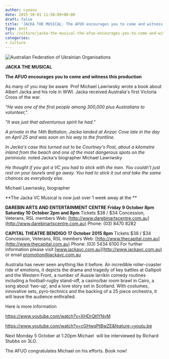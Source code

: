 ```yaml
---
author: cyoasu
date: 2015-10-01 11:58:09+00:00
draft: false
title: 'JACKA THE MUSICAL: The AFUO encourages you to come and witness this production'
type: post
url: /culture/jacka-the-musical-the-afuo-encourages-you-to-come-and-witness-this-production/
categories:
- Culture
---
```


![Australian Federation of Ukrainian Organisations](http://www.ozeukes.com/wp-content/uploads/2014/10/image001.png)



**JACKA THE MUSICAL**




**The AFUO encourages you to come and witness this production**


As many of you may be aware  Prof Michael Lawriwsky wrote a book about Albert Jacka and his role in WWI. Jacka received Australia's first Victoria Cross of the war.

_“He was one of the first people among 300,000 plus Australians to volunteer,"._

_"It was just that adventurous spirit he had."_

_A private in the 14th Battalion, Jacka landed at Anzac Cove late in the day on April 25 and was soon on his way to the frontline._

_In Jacka's case this turned out to be Courtney's Post, about a kilometre inland from the beach and one of the most dangerous spots on the peninsula_. noted Jacka's biographer Michael Lawriwsky


_He thought if you got a VC you had to stick with the men. You couldn't just rest on your laurels and go away. You had to stick it out and take the same chances as everybody else._




Michael Lawriwsky, biographer


**The Jacka VC Musical is now just over 1 week away at the **

**DAREBIN ARTS AND ENTERTAINMENT CENTRE**
**Friday 9 October 8pm**
**Saturday 10 October 2pm and 8pm**
Tickets $38 / $34 Concession, Veterans, RSL members
Web: [http://www.darebinartscentre.com.au](http://www.darebinartscentre.com.au) Phone: (03) 8470 8282

**CAPITAL THEATRE BENDIGO**
**17 October 2015 8pm**
Tickets $38 / $34 Concession, Veterans, RSL members
Web: [http://www.thecapital.com.au](http://www.thecapital.com.au) Phone: (03) 5434 6100
For further information please visit [www.jackavc.com.au](http://www.jackavc.com.au) or email [promotion@jackavc.com.au](mailto:promotion@jackavc.com.au)

Australia has never seen anything like it before. An incredible roller-coaster ride of emotions, it depicts the drama and tragedy of key battles at Gallipoli and the Western Front, a number of Aussie larrikin comedy routines including a football-rugby stand-off, a casino/bar room brawl in Cairo, a song about ‘two-up’, and a love story set in Scotland. With costumes, innovative sets, pyro-technics and the backing of a 25 piece orchestra, it will leave the audience enthralled.

Here is more information

https://www.youtube.com/watch?v=XHDrQtIYNyM

https://www.youtube.com/watch?v=cGHwqPtBwZE&feature;=youtu.be

Next Monday 5 October at 1:20pm Michael  will be interviewed by Richard Stubbs on 3LO.

The AFUO congratulates Michael on his efforts. Book now!
